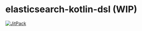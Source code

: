 # elasticsearch-kotlin-dsl (WIP)
[![JitPack](https://jitpack.io/v/heinrichreimer/elasticsearch-kotlin-dsl.svg)](https://jitpack.io/#heinrichreimer/elasticsearch-kotlin-dsl)
